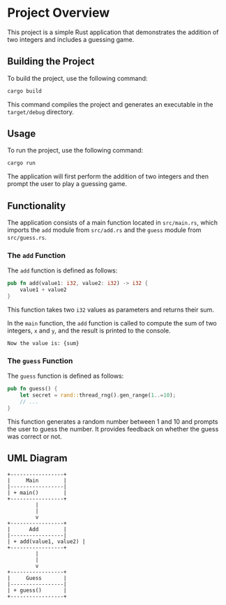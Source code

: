 # Project Overview

This project is a simple Rust application that demonstrates the addition of two integers and includes a guessing game.

## Building the Project

To build the project, use the following command:

```bash
cargo build
```

This command compiles the project and generates an executable in the `target/debug` directory.

## Usage

To run the project, use the following command:

```bash
cargo run
```

The application will first perform the addition of two integers and then prompt the user to play a guessing game.

## Functionality

The application consists of a main function located in `src/main.rs`, which imports the `add` module from `src/add.rs` and the `guess` module from `src/guess.rs`. 

### The `add` Function

The `add` function is defined as follows:

```rust
pub fn add(value1: i32, value2: i32) -> i32 {
    value1 + value2
}
```

This function takes two `i32` values as parameters and returns their sum.

In the `main` function, the `add` function is called to compute the sum of two integers, `x` and `y`, and the result is printed to the console.

```
Now the value is: {sum}
```

### The `guess` Function

The `guess` function is defined as follows:

```rust
pub fn guess() {
    let secret = rand::thread_rng().gen_range(1..=10);
    // ...
}
```

This function generates a random number between 1 and 10 and prompts the user to guess the number. It provides feedback on whether the guess was correct or not.

## UML Diagram

```plaintext
+-----------------+
|     Main        |
|-----------------|
| + main()        |
+-----------------+
         |
         |
         v
+-----------------+
|      Add        |
|-----------------|
| + add(value1, value2) |
+-----------------+
         |
         |
         v
+-----------------+
|     Guess       |
|-----------------|
| + guess()       |
+-----------------+
